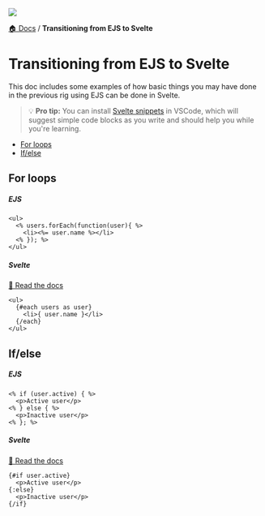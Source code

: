 ![](https://graphics.thomsonreuters.com/style-assets/images/logos/reuters-graphics-logo/svg/graphics-logo-color-dark.svg)

[🏠 Docs](https://github.com/reuters-graphics/bluprint_graphics-kit/blob/master/docs/developers/README.md) / **Transitioning from EJS to Svelte**


# Transitioning from EJS to Svelte

This doc includes some examples of how basic things you may have done in the previous rig using EJS can be done in Svelte.

> 💡 **Pro tip:** You can install [Svelte snippets](https://marketplace.visualstudio.com/items?itemName=fivethree.vscode-svelte-snippets) in VSCode, which will suggest simple code blocks as you write and should help you while you're learning.

- [For loops](#for-loops)
- [If/else](#ifelse)

## For loops

##### EJS

```ejs
<ul>
  <% users.forEach(function(user){ %>
    <li><%= user.name %></li>
  <% }); %>
</ul>
```

##### Svelte
[📖 Read the docs](https://svelte.dev/tutorial/each-blocks)

```svelte
<ul>
  {#each users as user}
    <li>{ user.name }</li>
  {/each}
</ul>
```

## If/else

##### EJS

```ejs
<% if (user.active) { %>
  <p>Active user</p>
<% } else { %>
  <p>Inactive user</p>
<% }; %>
```

##### Svelte
[📖 Read the docs](https://svelte.dev/tutorial/if-blocks)

```svelte
{#if user.active}
  <p>Active user</p>
{:else}
  <p>Inactive user</p>
{/if}
```
